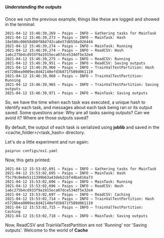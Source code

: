 ##### Understanding the outputs

Once we run the previous example, things like these are logged and showed in the terminal:

```
2021-04-12 15:46:39,269 — Paips — INFO — Gathering tasks for MainTask
2021-04-12 15:46:39,273 — Paips — INFO — MainTask: Hash 18e506c00658d80f884742ca8e57d8558a926444
2021-04-12 15:46:39,274 — Paips — INFO — MainTask: Running
2021-04-12 15:46:39,274 — Paips — INFO — ReadCSV: Hash 1a6c275b4cd933f9a1915eca07dce534df5e32e4
2021-04-12 15:46:39,275 — Paips — INFO — ReadCSV: Running
2021-04-12 15:46:39,951 — Paips — INFO — ReadCSV: Saving outputs
2021-04-12 15:46:39,960 — Paips — INFO — TrainValTestPartition: Hash e5728bea9009ec8d42140efd3b871f589d061119
2021-04-12 15:46:39,960 — Paips — INFO — TrainValTestPartition: Running
2021-04-12 15:46:39,965 — Paips — INFO — TrainValTestPartition: Saving outputs
2021-04-12 15:46:39,971 — Paips — INFO — MainTask: Saving outputs
```

So, we have the time when each task was executed, a unique hash to identify each task, and messages about each task being ran or its output saved.
Some questions arise: Why are all tasks saving outputs? Can we avoid it? Where are those outputs saved?

By default, the output of each task is serialized using **joblib** and saved in the <cache_folder>/<task_hash> directory.

Let's do a little experiment and run again:

```paiprun configs/ex1.yaml```

Now, this gets printed:

```
2021-04-12 15:53:02,691 — Paips — INFO — Gathering tasks for MainTask
2021-04-12 15:53:02,695 — Paips — INFO — MainTask: Hash f5c79c0e8e5111399b63a43deb2cbf44ba816a73
2021-04-12 15:53:02,696 — Paips — INFO — MainTask: Running
2021-04-12 15:53:02,696 — Paips — INFO — ReadCSV: Hash 1a6c275b4cd933f9a1915eca07dce534df5e32e4
2021-04-12 15:53:02,697 — Paips — INFO — ReadCSV: Caching
2021-04-12 15:53:02,714 — Paips — INFO — TrainValTestPartition: Hash e5728bea9009ec8d42140efd3b871f589d061119
2021-04-12 15:53:02,715 — Paips — INFO — TrainValTestPartition: Caching
2021-04-12 15:53:02,718 — Paips — INFO — MainTask: Saving outputs
```

Now, ReadCSV and TrainValTestPartition are not 'Running' nor 'Saving outputs'. Welcome to the world of **Cache**



